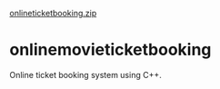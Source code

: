 
[onlineticketbooking.zip](https://github.com/arpitavaghela/onlinemovieticketbooking/files/6642450/onlineticketbooking.zip)
# onlinemovieticketbooking
Online ticket booking system using C++. 
